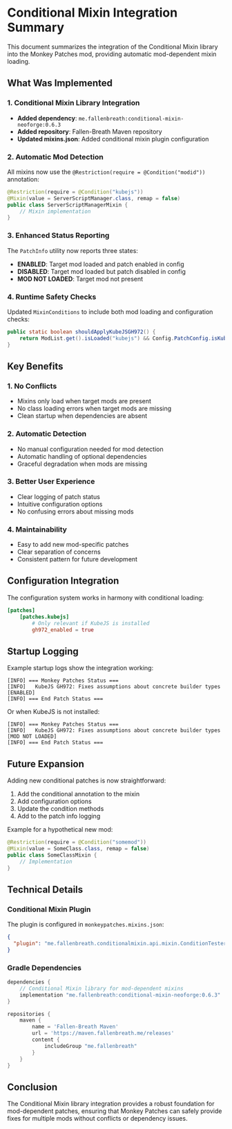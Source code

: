 # Conditional Mixin Integration Summary

This document summarizes the integration of the Conditional Mixin library into the Monkey Patches mod, providing automatic mod-dependent mixin loading.

## What Was Implemented

### 1. **Conditional Mixin Library Integration**

- **Added dependency**: `me.fallenbreath:conditional-mixin-neoforge:0.6.3`
- **Added repository**: Fallen-Breath Maven repository
- **Updated mixins.json**: Added conditional mixin plugin configuration

### 2. **Automatic Mod Detection**

All mixins now use the `@Restriction(require = @Condition("modid"))` annotation:

```java
@Restriction(require = @Condition("kubejs"))
@Mixin(value = ServerScriptManager.class, remap = false)
public class ServerScriptManagerMixin {
    // Mixin implementation
}
```

### 3. **Enhanced Status Reporting**

The `PatchInfo` utility now reports three states:
- **ENABLED**: Target mod loaded and patch enabled in config
- **DISABLED**: Target mod loaded but patch disabled in config  
- **MOD NOT LOADED**: Target mod not present

### 4. **Runtime Safety Checks**

Updated `MixinConditions` to include both mod loading and configuration checks:

```java
public static boolean shouldApplyKubeJSGH972() {
    return ModList.get().isLoaded("kubejs") && Config.PatchConfig.isKubeJSGH972Enabled();
}
```

## Key Benefits

### 1. **No Conflicts**
- Mixins only load when target mods are present
- No class loading errors when target mods are missing
- Clean startup when dependencies are absent

### 2. **Automatic Detection**
- No manual configuration needed for mod detection
- Automatic handling of optional dependencies
- Graceful degradation when mods are missing

### 3. **Better User Experience**
- Clear logging of patch status
- Intuitive configuration options
- No confusing errors about missing mods

### 4. **Maintainability**
- Easy to add new mod-specific patches
- Clear separation of concerns
- Consistent pattern for future development

## Configuration Integration

The configuration system works in harmony with conditional loading:

```toml
[patches]
    [patches.kubejs]
        # Only relevant if KubeJS is installed
        gh972_enabled = true
```

## Startup Logging

Example startup logs show the integration working:

```
[INFO] === Monkey Patches Status ===
[INFO]   KubeJS GH972: Fixes assumptions about concrete builder types [ENABLED]
[INFO] === End Patch Status ===
```

Or when KubeJS is not installed:

```
[INFO] === Monkey Patches Status ===
[INFO]   KubeJS GH972: Fixes assumptions about concrete builder types [MOD NOT LOADED]
[INFO] === End Patch Status ===
```

## Future Expansion

Adding new conditional patches is now straightforward:

1. Add the conditional annotation to the mixin
2. Add configuration options
3. Update the condition methods
4. Add to the patch info logging

Example for a hypothetical new mod:

```java
@Restriction(require = @Condition("somemod"))
@Mixin(value = SomeClass.class, remap = false)
public class SomeClassMixin {
    // Implementation
}
```

## Technical Details

### Conditional Mixin Plugin

The plugin is configured in `monkeypatches.mixins.json`:

```json
{
  "plugin": "me.fallenbreath.conditionalmixin.api.mixin.ConditionTesterMixinPlugin"
}
```

### Gradle Dependencies

```gradle
dependencies {
    // Conditional Mixin library for mod-dependent mixins
    implementation "me.fallenbreath:conditional-mixin-neoforge:0.6.3"
}

repositories {
    maven {
        name = 'Fallen-Breath Maven'
        url = 'https://maven.fallenbreath.me/releases'
        content {
            includeGroup "me.fallenbreath"
        }
    }
}
```

## Conclusion

The Conditional Mixin library integration provides a robust foundation for mod-dependent patches, ensuring that Monkey Patches can safely provide fixes for multiple mods without conflicts or dependency issues.
